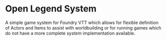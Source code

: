 # Open Legend System

A simple game system for Foundry VTT which allows for flexible definition of Actors and Items to assist with worldbuilding or for running games which do not have a more complete system implementation available.